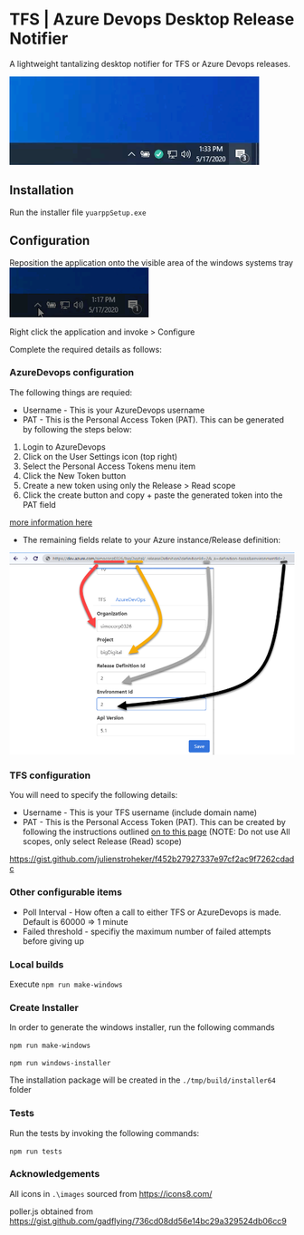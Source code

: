# TFS | Azure Devops Desktop Release Notifier

A lightweight tantalizing desktop notifier for TFS or Azure Devops releases.

![Alt Text](./docs/2020-05-17_13-34-28.gif)


## Installation

Run the installer file `yuarppSetup.exe` 

## Configuration

Reposition the application onto the visible area of the windows systems tray
![Alt Text](./docs/2020-05-17_13-18-21.gif)

Right click the application and invoke > Configure

Complete the required details as follows:

### AzureDevops configuration

The following things are requied:
- Username - This is your AzureDevops username
- PAT - This is the Personal Access Token (PAT).  This can be generated by following the steps below:

1. Login to AzureDevops
2. Click on the User Settings icon (top right)
3. Select the Personal Access Tokens menu item
4. Click the New Token button
5. Create a new token using only the Release > Read scope
6. Click the create button and copy + paste the generated token into the PAT field

[more information here](https://docs.microsoft.com/en-us/azure/devops/organizations/accounts/use-personal-access-tokens-to-authenticate?view=azure-devops&tabs=preview-page)

- The remaining fields relate to your Azure instance/Release definition:


![Alt Text](./docs/2020-05-17_13-49-06.png)

### TFS configuration

You will need to specify the following details:
- Username - This is your TFS username (include domain name)
- PAT - This is the Personal Access Token (PAT).  This can be created by following the instructions outlined [on to this page](https://gist.github.com/julienstroheker/f452b27927337e97cf2ac9f7262cdadc) (NOTE: Do not use All scopes, only select Release (Read) scope)



https://gist.github.com/julienstroheker/f452b27927337e97cf2ac9f7262cdadc

### Other configurable items

- Poll Interval - How often a call to either TFS or AzureDevops is made. Default is 60000 => 1 minute
- Failed threshold - specifiy the maximum number of failed attempts before giving up

### Local builds

Execute `npm run make-windows`

### Create Installer

In order to generate the windows installer, run the following commands

`npm run make-windows`

`npm run windows-installer`

The installation package will be created in the `./tmp/build/installer64` folder

### Tests
Run the tests by invoking the following commands:

`npm run tests`

### Acknowledgements

All icons in `.\images` sourced from https://icons8.com/

poller.js obtained from https://gist.github.com/gadflying/736cd08dd56e14bc29a329524db06cc9


